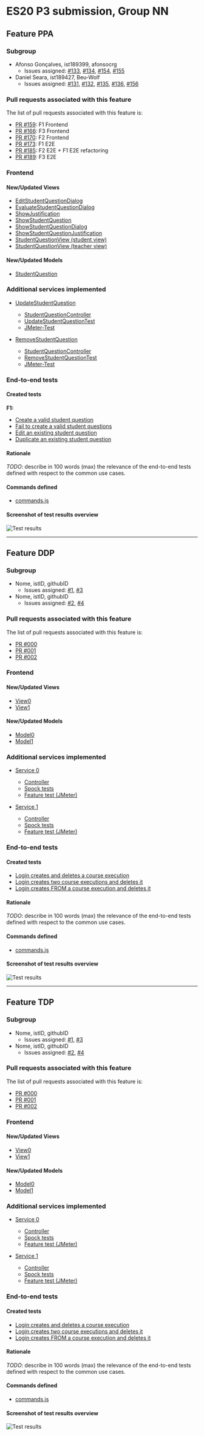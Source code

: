 # ES20 P3 submission, Group NN

## Feature PPA

### Subgroup

 - Afonso Gonçalves, ist189399, afonsocrg
   + Issues assigned: [#133](https://github.com/tecnico-softeng/es20al_19-project/issues/133), [#134](https://github.com/tecnico-softeng/es20al_19-project/issues/134), [#154](https://github.com/tecnico-softeng/es20al_19-project/issues/154), [#155](https://github.com/tecnico-softeng/es20al_19-project/issues/155)
 - Daniel Seara, ist189427, Beu-Wolf
   + Issues assigned: [#131](https://github.com/tecnico-softeng/es20al_19-project/issues/131), [#132](https://github.com/tecnico-softeng/es20al_19-project/issues/132), [#135](https://github.com/tecnico-softeng/es20al_19-project/issues/135), [#136](https://github.com/tecnico-softeng/es20al_19-project/issues/136), [#156](https://github.com/tecnico-softeng/es20al_19-project/issues/156)
 
### Pull requests associated with this feature

The list of pull requests associated with this feature is:

 - [PR #159](https://github.com/tecnico-softeng/es20al_19-project/pull/159): F1 Frontend
 - [PR #166](https://github.com/tecnico-softeng/es20al_19-project/pull/166): F3 Frontend
 - [PR #170](https://github.com/tecnico-softeng/es20al_19-project/pull/170): F2 Frontend
 - [PR #173](https://github.com/tecnico-softeng/es20al_19-project/pull/173): F1 E2E
 - [PR #185](https://github.com/tecnico-softeng/es20al_19-project/pull/185): F2 E2E + F1 E2E refactoring
 - [PR #189](https://github.com/tecnico-softeng/es20al_19-project/pull/189): F3 E2E


### Frontend

#### New/Updated Views

 - [EditStudentQuestionDialog](https://github.com/tecnico-softeng/es20al_19-project/blob/develop/frontend/src/views/student/EditStudentQuestionDialog.vue)
 - [EvaluateStudentQuestionDialog](https://github.com/tecnico-softeng/es20al_19-project/blob/develop/frontend/src/views/teacher/questions/EvaluateStudentQuestionDialog.vue)
 - [ShowJustification](https://github.com/tecnico-softeng/es20al_19-project/blob/develop/frontend/src/views/student/ShowJustification.vue)
 - [ShowStudentQuestion](https://github.com/tecnico-softeng/es20al_19-project/blob/develop/frontend/src/views/student/ShowStudentQuestion.vue)
 - [ShowStudentQuestionDialog](https://github.com/tecnico-softeng/es20al_19-project/blob/develop/frontend/src/views/student/ShowStudentQuestionDialog.vue)
 - [ShowStudentQuestionJustification](https://github.com/tecnico-softeng/es20al_19-project/blob/develop/frontend/src/views/student/ShowStudentQuestionJustification.vue)
 - [StudentQuestionView (student view)](https://github.com/tecnico-softeng/es20al_19-project/blob/develop/frontend/src/views/student/StudentQuestionView.vue)
 - [StudentQuestionView (teacher view)](https://github.com/tecnico-softeng/es20al_19-project/blob/develop/frontend/src/views/teacher/questions/StudentQuestionView.vue)


#### New/Updated Models

 - [StudentQuestion](https://github.com/tecnico-softeng/es20al_19-project/blob/develop/frontend/src/models/management/StudentQuestion.ts)

### Additional services implemented

 - [UpdateStudentQuestion](https://github.com/tecnico-softeng/es20al_19-project/blob/develop/backend/src/main/java/pt/ulisboa/tecnico/socialsoftware/tutor/question/StudentSubmitQuestionService.java)
    + [StudentQuestionController](https://github.com/tecnico-softeng/es20al_19-project/blob/develop/backend/src/main/java/pt/ulisboa/tecnico/socialsoftware/tutor/question/api/StudentQuestionController.java)
    + [UpdateStudentQuestionTest](https://github.com/tecnico-softeng/es20al_19-project/blob/develop/backend/src/test/groovy/pt/ulisboa/tecnico/socialsoftware/tutor/studentquestion/service/UpdateStudentQuestionTest.groovy)
    + [JMeter-Test](https://github.com/tecnico-softeng/es20al_19-project/blob/develop/backend/jmeter/studentQuestion/WS_UpdateStudentQuestion.jmx)

 - [RemoveStudentQuestion](https://github.com/tecnico-softeng/es20al_19-project/blob/develop/backend/src/main/java/pt/ulisboa/tecnico/socialsoftware/tutor/question/RemoveStudentQuestionService.java)
    + [StudentQuestionController](https://github.com/tecnico-softeng/es20al_19-project/blob/develop/backend/src/main/java/pt/ulisboa/tecnico/socialsoftware/tutor/question/api/StudentQuestionController.java)
    + [RemoveStudentQuestionTest](https://github.com/tecnico-softeng/es20al_19-project/blob/develop/backend/src/test/groovy/pt/ulisboa/tecnico/socialsoftware/tutor/studentquestion/service/RemoveStudentQuestionTest.groovy)
    + [JMeter-Test](https://github.com/tecnico-softeng/es20al_19-project/blob/develop/backend/jmeter/studentQuestion/WS_RemoveStudentQuestion.jmx)


### End-to-end tests

#### Created tests

**F1:**
 - [Create a valid student question](https://github.com/tecnico-softeng/es20al_19-project/blob/develop/frontend/tests/e2e/specs/student/studentSubmitStudentQuestion.js#L41)
 - [Fail to create a valid student questions](https://github.com/tecnico-softeng/es20al_19-project/blob/develop/frontend/tests/e2e/specs/student/studentSubmitStudentQuestion.js#L80)
 - [Edit an existing student question](https://github.com/tecnico-softeng/es20al_19-project/blob/develop/frontend/tests/e2e/specs/student/studentSubmitStudentQuestion.js#L124)
 - [Duplicate an existing student question](https://github.com/tecnico-softeng/es20al_19-project/blob/develop/frontend/tests/e2e/specs/student/studentSubmitStudentQuestion.js#L173)

#### Rationale
*TODO*: describe in 100 words (max) the relevance of the end-to-end tests defined with respect to the
common use cases.

#### Commands defined

 - [commands.js](https://github.com/tecnico-softeng/es20al_19-project/blob/develop/frontend/tests/e2e/support/commands.js)

#### Screenshot of test results overview

![Test results](p3-images/PpA-F1-E2E.png)

---

## Feature DDP

### Subgroup

 - Nome, istID, githubID
   + Issues assigned: [#1](https://github.com), [#3](https://github.com)
 - Nome, istID, githubID
   + Issues assigned: [#2](https://github.com), [#4](https://github.com)
 
### Pull requests associated with this feature

The list of pull requests associated with this feature is:

 - [PR #000](https://github.com)
 - [PR #001](https://github.com)
 - [PR #002](https://github.com)


### Frontend

#### New/Updated Views

 - [View0](https://github.com)
 - [View1](https://github.com)


#### New/Updated Models

 - [Model0](https://github.com)
 - [Model1](https://github.com)

### Additional services implemented

 - [Service 0](https://github.com)
    + [Controller](https://github.com)
    + [Spock tests](https://github.com)
    + [Feature test (JMeter)](https://github.com)

 - [Service 1](https://github.com)
    + [Controller](https://github.com)
    + [Spock tests](https://github.com)
    + [Feature test (JMeter)](https://github.com)


### End-to-end tests

#### Created tests

 - [Login creates and deletes a course execution](https://github.com/socialsoftware/quizzes-tutor/blob/6dcf668498be3d6e45c84ebf61e81b931bdc797b/frontend/tests/e2e/specs/admin/manageCourseExecutions.js#L10)
 - [Login creates two course executions and deletes it](https://github.com/socialsoftware/quizzes-tutor/blob/6dcf668498be3d6e45c84ebf61e81b931bdc797b/frontend/tests/e2e/specs/admin/manageCourseExecutions.js#L16)
 - [Login creates FROM a course execution and deletes it](https://github.com/socialsoftware/quizzes-tutor/blob/6dcf668498be3d6e45c84ebf61e81b931bdc797b/frontend/tests/e2e/specs/admin/manageCourseExecutions.js#L30)

#### Rationale
*TODO*: describe in 100 words (max) the relevance of the end-to-end tests defined with respect to the
common use cases.

#### Commands defined

 - [commands.js](https://github.com/socialsoftware/quizzes-tutor/blob/master/frontend/tests/e2e/support/commands.js)

#### Screenshot of test results overview

![Test results](p3-images/cypress_results.png)

---


## Feature TDP

### Subgroup

 - Nome, istID, githubID
   + Issues assigned: [#1](https://github.com), [#3](https://github.com)
 - Nome, istID, githubID
   + Issues assigned: [#2](https://github.com), [#4](https://github.com)
 
### Pull requests associated with this feature

The list of pull requests associated with this feature is:

 - [PR #000](https://github.com)
 - [PR #001](https://github.com)
 - [PR #002](https://github.com)


### Frontend

#### New/Updated Views

 - [View0](https://github.com)
 - [View1](https://github.com)


#### New/Updated Models

 - [Model0](https://github.com)
 - [Model1](https://github.com)

### Additional services implemented

 - [Service 0](https://github.com)
    + [Controller](https://github.com)
    + [Spock tests](https://github.com)
    + [Feature test (JMeter)](https://github.com)

 - [Service 1](https://github.com)
    + [Controller](https://github.com)
    + [Spock tests](https://github.com)
    + [Feature test (JMeter)](https://github.com)


### End-to-end tests

#### Created tests

 - [Login creates and deletes a course execution](https://github.com/socialsoftware/quizzes-tutor/blob/6dcf668498be3d6e45c84ebf61e81b931bdc797b/frontend/tests/e2e/specs/admin/manageCourseExecutions.js#L10)
 - [Login creates two course executions and deletes it](https://github.com/socialsoftware/quizzes-tutor/blob/6dcf668498be3d6e45c84ebf61e81b931bdc797b/frontend/tests/e2e/specs/admin/manageCourseExecutions.js#L16)
 - [Login creates FROM a course execution and deletes it](https://github.com/socialsoftware/quizzes-tutor/blob/6dcf668498be3d6e45c84ebf61e81b931bdc797b/frontend/tests/e2e/specs/admin/manageCourseExecutions.js#L30)

#### Rationale
*TODO*: describe in 100 words (max) the relevance of the end-to-end tests defined with respect to the
common use cases.

#### Commands defined

 - [commands.js](https://github.com/socialsoftware/quizzes-tutor/blob/master/frontend/tests/e2e/support/commands.js)

#### Screenshot of test results overview

![Test results](p3-images/cypress_results.png)
